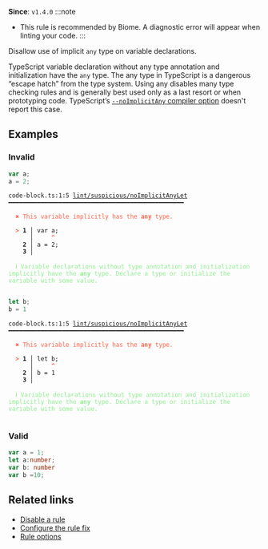 **Since**: `v1.4.0`
:::note
- This rule is recommended by Biome. A diagnostic error will appear when linting your code.
:::

Disallow use of implicit `any` type on variable declarations.

TypeScript variable declaration without any type annotation and initialization have the `any` type.
The any type in TypeScript is a dangerous “escape hatch” from the type system.
Using any disables many type checking rules and is generally best used only as a last resort or when prototyping code.
TypeScript’s [`--noImplicitAny` compiler option](https://www.typescriptlang.org/tsconfig#noImplicitAny) doesn't report this case.

## Examples

### Invalid

```ts
var a;
a = 2;
```

<pre class="language-text"><code class="language-text">code-block.ts:1:5 <a href="https://biomejs.dev/linter/rules/no-implicit-any-let">lint/suspicious/noImplicitAnyLet</a> ━━━━━━━━━━━━━━━━━━━━━━━━━━━━━━━━━━━━━━━━━━━━━━━━━<br /><br /><strong><span style="color: Tomato;">  </span></strong><strong><span style="color: Tomato;">✖</span></strong> <span style="color: Tomato;">This variable implicitly has the </span><span style="color: Tomato;"><strong>any</strong></span><span style="color: Tomato;"> type.</span><br />  <br /><strong><span style="color: Tomato;">  </span></strong><strong><span style="color: Tomato;">&gt;</span></strong> <strong>1 │ </strong>var a;<br />   <strong>   │ </strong>    <strong><span style="color: Tomato;">^</span></strong><br />    <strong>2 │ </strong>a = 2;<br />    <strong>3 │ </strong><br />  <br /><strong><span style="color: lightgreen;">  </span></strong><strong><span style="color: lightgreen;">ℹ</span></strong> <span style="color: lightgreen;">Variable declarations without type annotation and initialization implicitly have the </span><span style="color: lightgreen;"><strong>any</strong></span><span style="color: lightgreen;"> type. Declare a type or initialize the variable with some value.</span><br />  <br /></code></pre>

```ts
let b;
b = 1
```

<pre class="language-text"><code class="language-text">code-block.ts:1:5 <a href="https://biomejs.dev/linter/rules/no-implicit-any-let">lint/suspicious/noImplicitAnyLet</a> ━━━━━━━━━━━━━━━━━━━━━━━━━━━━━━━━━━━━━━━━━━━━━━━━━<br /><br /><strong><span style="color: Tomato;">  </span></strong><strong><span style="color: Tomato;">✖</span></strong> <span style="color: Tomato;">This variable implicitly has the </span><span style="color: Tomato;"><strong>any</strong></span><span style="color: Tomato;"> type.</span><br />  <br /><strong><span style="color: Tomato;">  </span></strong><strong><span style="color: Tomato;">&gt;</span></strong> <strong>1 │ </strong>let b;<br />   <strong>   │ </strong>    <strong><span style="color: Tomato;">^</span></strong><br />    <strong>2 │ </strong>b = 1<br />    <strong>3 │ </strong><br />  <br /><strong><span style="color: lightgreen;">  </span></strong><strong><span style="color: lightgreen;">ℹ</span></strong> <span style="color: lightgreen;">Variable declarations without type annotation and initialization implicitly have the </span><span style="color: lightgreen;"><strong>any</strong></span><span style="color: lightgreen;"> type. Declare a type or initialize the variable with some value.</span><br />  <br /></code></pre>

### Valid

```ts
var a = 1;
let a:number;
var b: number
var b =10;
```

## Related links

- [Disable a rule](/linter/#disable-a-lint-rule)
- [Configure the rule fix](/linter#configure-the-rule-fix)
- [Rule options](/linter/#rule-options)
